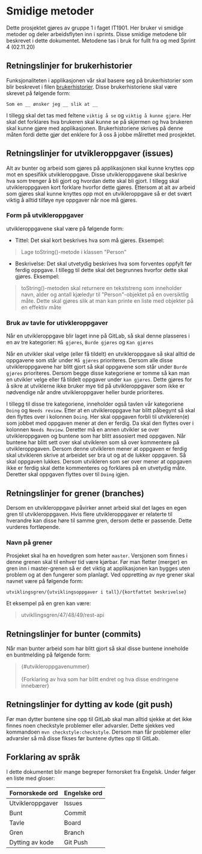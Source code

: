 # Smidige metoder
Dette prosjektet gjøres av gruppe 1 i faget IT1901. Her bruker vi smidige metoder og 
deler arbeidsflyten inn i sprints. Disse smidige metodene blir beskrevet i dette dokumentet. Metodene 
tas i bruk for fullt fra og med Sprint 4 (02.11.20)

## Retningslinjer for brukerhistorier
Funksjonaliteten i applikasjonen vår skal basere seg på brukerhistorier som blir beskrevet i filen
[brukerhistorier](gr2001/Brukerhistorier.md). Disse brukerhistoriene skal være skrevet på følgende form:

`Som en __ ønsker jeg __ slik at __`

I tillegg skal det tas med feltene `viktig å se` og `viktig å kunne gjøre`. Her skal det forklares hva brukeren
skal kunne se på skjermen og hva brukeren skal kunne gjøre med applikasjonen. Brukerhistoriene skrives på 
denne måten fordi dette gjør det enklere for å oss å jobbe målrettet med prosjektet. 

## Retningslinjer for utvikleroppgaver (issues)
Alt av bunter og arbeid som gjøres på applikasjonen skal kunne knyttes opp mot en spesifikk utvikleroppgave.
Disse utvikleroppgavene skal beskrive hva som trenger å bli gjort og hvordan dette skal bli gjort. 
I tillegg skal utvikleroppgaven kort forklare hvorfor dette gjøres. Ettersom at alt av arbeid som gjøres
skal kunne knyttes opp mot en utvikleroppgave så er det svært viktig å alltid tilføye nye oppgaver når noe må gjøres. 

### Form på utvikleroppgaver
utvikleroppgavene skal være på følgende form:
- Tittel: Det skal kort beskrives hva som må gjøres. Eksempel: 

>Lage toString()-metode i klassen "Person"
- Beskrivelse: Det skal utvetydig beskrives hva som forventes oppfylt før ferdig oppgave. I tillegg til 
dette skal det begrunnes hvorfor dette skal gjøres. Eksempel:
 
>toString()-metoden skal returnere en tekststreng som inneholder navn, alder og antall kjæledyr 
til "Person"-objektet på en oversiktlig måte. Dette skal gjøres slik at man kan printe en 
liste med objekter på en effektiv måte

### Bruk av tavle for utivkleroppgaver
Når en utvikleroppgave blir laget inne på GitLab, så skal denne plasseres i en av tre kategorier: `Må gjøres`, 
`Burde gjøres` og `Kan gjøres` 

Når en utvikler skal velge (eller få tildelt) en utvikleroppgave så skal alltid de oppgavene som står under
`Må gjøres` prioriteres. Dersom alle disse utvikleroppgavene har blitt gjort så skal oppgavene som står under
`Burde gjøres` prioriteres. Dersom begge disse kategoriene er tomme så kan man en utvikler velge eller få 
tildelt oppgaver under `kan gjøres`. Dette gjøres for å sikre at utviklerne ikke bruker mye tid på utvikleroppgaver
som ikke er nødvendige når andre utvikleroppgaver heller burde prioriteres.  

I tillegg til disse tre kategoriene, inneholder også tavlen vår kategoriene `Doing` og `Needs review`.
Etter at en utvikleroppgave har blitt påbegynt så skal den flyttes over i kolonnen `Doing`. Her skal oppgaven forbli
til utvikleren(e) som jobbet med oppgaven mener at den er ferdig. Da skal den flyttes over i kolonnen `Needs Review`. 
Deretter må en annen utvikler se over utvikleroppgaven og buntene som har blitt assosiert med oppgaven. Når buntene 
har blitt sett over skal utvikleren som så over kommentere på utvikleroppgaven. Dersom denne utvikleren mener 
at oppgaven er ferdig skal utvikleren skrive at arbeidet ser bra ut og at de lukker oppgaven. Så skal oppgaven lukkes. 
Dersom utvikleren som ser over mener at oppgaven ikke er ferdig skal dette kommenteres og forklares på en utvetydig 
måte. Deretter skal oppgaven flyttes over til `Doing` igjen.  

## Retningslinjer for grener (branches)
Dersom en utvikleroppgave påvirker annet arbeid skal det lages en egen gren til utvikleroppgaven. Hvis flere 
utvikleroppgaver er relaterte til hverandre kan disse høre til samme gren, dersom dette er passende. Dette vurderes
fortløpende. 

### Navn på grener
Prosjeket skal ha en hovedgren som heter `master`. Versjonen som finnes i denne grenen skal til enhver tid være 
kjørbar. Før man fletter (merger) en gren inn i master-grenen så er det viktig at applikasjonen kan bygges uten problem og
at den fungerer som planlagt. Ved oppretting av nye grener skal navnet være på følgende form: 

`utviklingsgren/{utviklingsoppgaver i tall}/{kortfattet beskrivelse}` 

Et eksempel på en gren kan være:

>utvikllingsgren/47/48/49/rest-api

## Retningslinjer for bunter (commits)
Når man bunter arbeid som har blitt gjort så skal disse buntene inneholde en buntmelding på 
følgende form: 

> {#utvikleroppgavenummer} <br/> <br/> {Forklaring av hva som har blitt endret og hva disse endringene innebærer} 

## Retningslinjer for dytting av kode (git push)
Før man dytter buntene sine opp til GitLab skal man alltid sjekke at det ikke finnes noen 
checkstyle problemer eller advarsler. Dette sjekkes ved kommandoen `mvn checkstyle:checkstyle`.
Dersom man får problemer eller advarsler så må disse fikses før buntene dyttes opp til GitLab.

## Forklaring av språk
I dette dokumentet blir mange begreper fornorsket fra Engelsk. Under følger en liste med gloser:

Fornorskede ord | Engelske ord
----------|-------------
Utvikleroppgaver | Issues
Bunt | Commit
Tavle | Board
Gren | Branch
Dytting av kode | Git Push 



